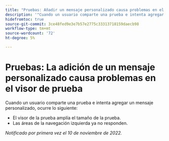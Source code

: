 ```yaml
---
title: "Pruebas: Añadir un mensaje personalizado causa problemas en el visor de prueba"
description: '"Cuando un usuario comparte una prueba e intenta agregar un mensaje personalizado, se producen problemas".'
hidefromtoc: true
source-git-commit: 3ce48fed9e3e7b57e2775c33313718159daecb98
workflow-type: tm+mt
source-wordcount: '72'
ht-degree: 5%

---
```



# Pruebas: La adición de un mensaje personalizado causa problemas en el visor de prueba

<!--This is on both the WF and WFP TOCs-->

Cuando un usuario comparte una prueba e intenta agregar un mensaje personalizado, ocurre lo siguiente:

* El visor de la prueba amplía el tamaño de la prueba.
* Las áreas de la navegación izquierda ya no responden.

_Notificado por primera vez el 10 de noviembre de 2022._

